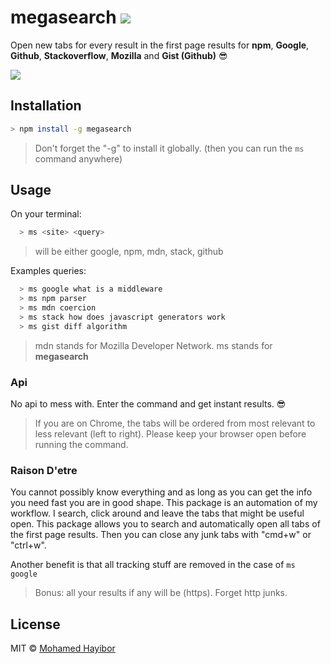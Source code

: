 # megasearch ![](https://img.shields.io/badge/status-stable-green.svg)

Open new tabs for every result in the first page results for **npm**, **Google**, **Github**, **Stackoverflow**, **Mozilla** and  **Gist (Github)** :sunglasses:

![](http://g.recordit.co/HIfX3MNjDi.gif)

## Installation
```sh
> npm install -g megasearch
```

> Don't forget the "-g" to install it globally. (then you can run the `ms` command anywhere)

## Usage

On your terminal:
```sh
  > ms <site> <query>
```
> <site> will be either google, npm, mdn, stack, github

Examples queries:
```sh
  > ms google what is a middleware
  > ms npm parser
  > ms mdn coercion
  > ms stack how does javascript generators work
  > ms gist diff algorithm
```
> mdn stands for Mozilla Developer Network. ms stands for **megasearch**

### Api

No api to mess with. Enter the command and get instant results. :sunglasses:

> If you are on Chrome, the tabs will be ordered from most relevant to less relevant (left to right). Please keep your browser open before running the command.

### Raison D'etre
You cannot possibly know everything and as long as you can get the info you need fast you are in good shape. This package is an automation of my workflow. I search, click around and leave the tabs that might be useful open. This package allows you to search and automatically open all tabs of the first page results. Then you can close any junk tabs with "cmd+w" or "ctrl+w".

Another benefit is that all tracking stuff are removed in the case of `ms google`

> Bonus: all your results if any will be (https). Forget http junks.

## License
MIT © [Mohamed Hayibor](http://github.com/mohamedhayibor)
